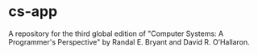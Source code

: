 # cs-app
A repository for the third global edition of "Computer Systems: A Programmer's Perspective" by Randal E. Bryant and David R. O’Hallaron.
